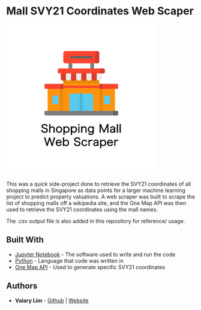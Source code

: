 # Mall SVY21 Coordinates Web Scaper
<img src="cover_image.png" width="400" height="400">

This was a quick side-project done to retrieve the SVY21 coordinates of all shopping malls in Singapore as data points for a larger machine learning project to predict property valuations. A web scraper was built to scrape the list of shopping malls off a wikipedia site, and the One Map API was then used to retrieve the SVY21 coordinates using the mall names.

The .csv output file is also added in this repository for reference/ usage.

## Built With

* [Jupyter Notebook](https://jupyter.org/) - The software used to write and run the code
* [Python](https://www.python.org/) - Language that code was written in
* [One Map API](https://docs.onemap.sg/) - Used to generate specific SVY21 coordinates

## Authors

* **Valary Lim** - [Github](https://github.com/ValaryLim) | [Website](valarylim.github.io)